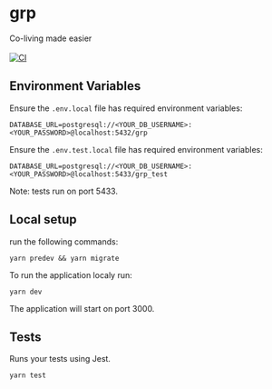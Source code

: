 # grp
Co-living made easier
<br>
<br>
[![CI](https://github.com/benediktms/grp/actions/workflows/main.yml/badge.svg)](https://github.com/benediktms/grp/actions/workflows/main.yml)

## Environment Variables

Ensure the `.env.local` file has required environment variables:

```
DATABASE_URL=postgresql://<YOUR_DB_USERNAME>:<YOUR_PASSWORD>@localhost:5432/grp
```

Ensure the `.env.test.local` file has required environment variables:

```
DATABASE_URL=postgresql://<YOUR_DB_USERNAME>:<YOUR_PASSWORD>@localhost:5433/grp_test
```
Note: tests run on port 5433.

## Local setup

run the following commands:
```shell
yarn predev && yarn migrate
```
To run the application localy run:
```shell
yarn dev
```
The application will start on port 3000.

## Tests

Runs your tests using Jest.

```
yarn test
```

